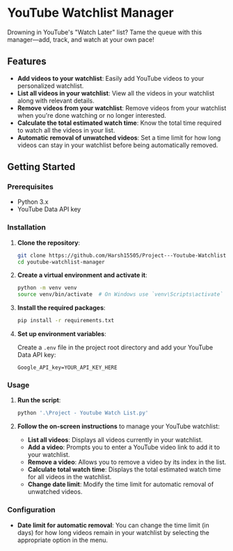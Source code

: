 # YouTube Watchlist Manager

Drowning in YouTube's "Watch Later" list? Tame the queue with this manager—add, track, and watch at your own pace!

## Features

- **Add videos to your watchlist**: Easily add YouTube videos to your personalized watchlist.
- **List all videos in your watchlist**: View all the videos in your watchlist along with relevant details.
- **Remove videos from your watchlist**: Remove videos from your watchlist when you're done watching or no longer interested.
- **Calculate the total estimated watch time**: Know the total time required to watch all the videos in your list.
- **Automatic removal of unwatched videos**: Set a time limit for how long videos can stay in your watchlist before being automatically removed.

## Getting Started

### Prerequisites

- Python 3.x
- YouTube Data API key

### Installation

1. **Clone the repository**:

    ```bash
    git clone https://github.com/Harsh15505/Project---Youtube-Watchlist-Manager-in-Python
    cd youtube-watchlist-manager
    ```

2. **Create a virtual environment and activate it**:

    ```bash
    python -m venv venv
    source venv/bin/activate  # On Windows use `venv\Scripts\activate`
    ```

3. **Install the required packages**:

    ```bash
    pip install -r requirements.txt
    ```

4. **Set up environment variables**:

    Create a `.env` file in the project root directory and add your YouTube Data API key:

    ```plaintext
    Google_API_key=YOUR_API_KEY_HERE
    ```

### Usage

1. **Run the script**:

    ```bash
    python '.\Project - Youtube Watch List.py'
    ```

2. **Follow the on-screen instructions** to manage your YouTube watchlist:

    - **List all videos**: Displays all videos currently in your watchlist.
    - **Add a video**: Prompts you to enter a YouTube video link to add it to your watchlist.
    - **Remove a video**: Allows you to remove a video by its index in the list.
    - **Calculate total watch time**: Displays the total estimated watch time for all videos in the watchlist.
    - **Change date limit**: Modify the time limit for automatic removal of unwatched videos.

### Configuration

- **Date limit for automatic removal**: You can change the time limit (in days) for how long videos remain in your watchlist by selecting the appropriate option in the menu.


